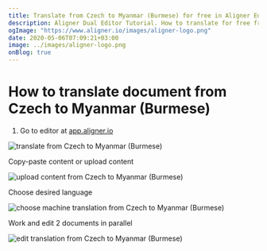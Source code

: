 ```yaml
---
title: Translate from Czech to Myanmar (Burmese) for free in Aligner Editor
description: Aligner Dual Editor Tutorial. How to translate for free from Czech to Myanmar (Burmese). Aligner is multilingual document management platform. 
ogImage: "https://www.aligner.io/images/aligner-logo.png"
date: 2020-05-06T07:09:21+03:00
image: ../images/aligner-logo.png
onBlog: true
---
```


# How to translate document from Czech to Myanmar (Burmese)

1. Go to editor at [app.aligner.io](https://app.aligner.io "Aligner App web page")

![translate from Czech to Myanmar (Burmese)](../aligner-blank-editor.png "translate from Czech to Myanmar (Burmese)")

Copy-paste content or upload content

![upload content from Czech to Myanmar (Burmese)](../aligner-uploaded-document.png "upload content from Czech to Myanmar (Burmese)")

Choose desired language

![choose machine translation from Czech to Myanmar (Burmese)](../aligner-language-dropdown.png "choose machine translation from Czech to Myanmar (Burmese)")

Work and edit 2 documents in parallel

![edit translation from Czech to Myanmar (Burmese)](../aligner-double-sitded-editor.png "edit translation from Czech to Myanmar (Burmese)")

